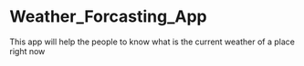 # Weather_Forcasting_App
This app will help the people to know what is the current weather of a place right now
